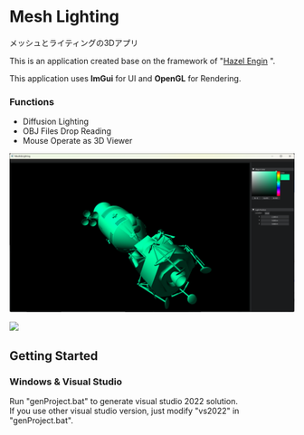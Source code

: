 # Mesh Lighting

メッシュとライティングの3Dアプリ


This is an application created base on the framework of "[Hazel Engin](https://github.com/TheCherno/Hazel)
".

This application uses **ImGui** for UI and **OpenGL** for Rendering. 

### Functions
- Diffusion Lighting 
- OBJ Files Drop Reading
- Mouse Operate as 3D Viewer

![](gif/screenshot.png)

![](gif/1.gif)

## Getting Started
### Windows & Visual Studio
Run "genProject.bat" to generate visual studio 2022 solution.  
If you use other visual studio version, just modify "vs2022" in "genProject.bat".
